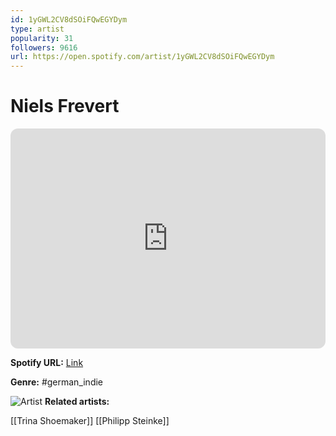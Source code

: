 ```yaml
---
id: 1yGWL2CV8dSOiFQwEGYDym
type: artist
popularity: 31
followers: 9616
url: https://open.spotify.com/artist/1yGWL2CV8dSOiFQwEGYDym
---
```

# Niels Frevert

<iframe style="border-radius:12px" src="https://open.spotify.com/embed/artist/1yGWL2CV8dSOiFQwEGYDym" width="100%" height="352" frameBorder="0" allowfullscreen="" allow="autoplay; clipboard-write; encrypted-media; fullscreen; picture-in-picture" loading="lazy"></iframe>

**Spotify URL:** [Link](https://open.spotify.com/artist/1yGWL2CV8dSOiFQwEGYDym)

**Genre:**  #german_indie

![Artist](https://i.scdn.co/image/ab6761610000e5eb5af7db9c042987d79a0e022e)
**Related artists:**

[[Trina Shoemaker]]
[[Philipp Steinke]]
